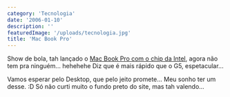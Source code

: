 ```yaml
---
category: 'Tecnologia'
date: '2006-01-10'
description: ''
featuredImage: '/uploads/tecnologia.jpg'
title: 'Mac Book Pro'
---
```


Show de bola, tah lançado o [Mac Book Pro com o chip da Intel](http://www.apple.com/macbookpro/), agora não tem pra ninguém... hehehehe Diz que é mais rápido que o G5, espetacular...

Vamos esperar pelo Desktop, que pelo jeito promete... Meu sonho ter um desse. :D Só não curti muito o fundo preto do site, mas tah valendo...
